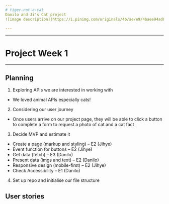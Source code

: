 ```yaml
---
# tiger-not-a-cat
Danilo and Ji's Cat project
![image description](https://i.pinimg.com/originals/4b/ae/e9/4baee94ad8634680ebd9cbf372f9888e.gif)

---
```


---
# Project Week 1
---
## Planning

1. Exploring APIs we are interested in working with  
-  We loved animal APIs especially cats!
2. Considering our user journey 
- Once users arrive on our project page, they will be able to click a button to complete a form to request a photo of cat and a cat fact
3. Decide MVP and estimate it
- Create a page (markup and styling) – E2 (Jihye)
- Event function for buttons – E2 (Jihye)
- Get data (fetch) – E3 (Danilo)
- Present data (imgs and text) – E2 (Danilo)
- Responsive design (mobile-first) – E2 (Jihye)
- Check Accessibility – E1 (Danilo)
4. Set up repo and initialise our file structure

## User stories

